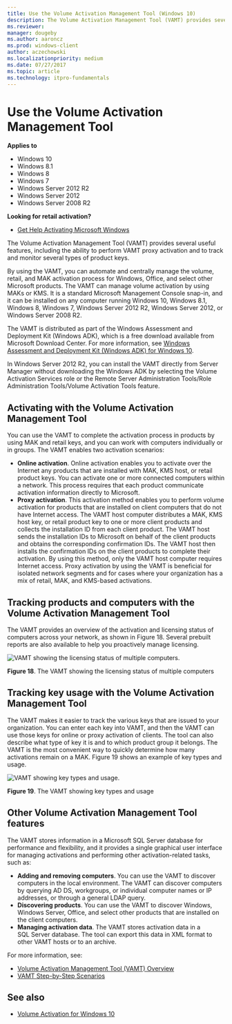 ```yaml
---
title: Use the Volume Activation Management Tool (Windows 10)
description: The Volume Activation Management Tool (VAMT) provides several useful features, including the ability to track and monitor several types of product keys.
ms.reviewer: 
manager: dougeby
ms.author: aaroncz
ms.prod: windows-client
author: aczechowski
ms.localizationpriority: medium
ms.date: 07/27/2017
ms.topic: article
ms.technology: itpro-fundamentals
---
```


# Use the Volume Activation Management Tool

**Applies to**
-   Windows 10
-   Windows 8.1
-   Windows 8
-   Windows 7
-   Windows Server 2012 R2
-   Windows Server 2012
-   Windows Server 2008 R2

**Looking for retail activation?**
-   [Get Help Activating Microsoft Windows](https://go.microsoft.com/fwlink/p/?LinkId=618644)

The Volume Activation Management Tool (VAMT) provides several useful features, including the ability to perform VAMT proxy activation and to track and monitor several types of product keys.

By using the VAMT, you can automate and centrally manage the volume, retail, and MAK activation process for Windows, Office, and select other Microsoft products. The VAMT can manage volume activation by using MAKs or KMS. It is a standard Microsoft Management Console snap-in, and it can be 
installed on any computer running Windows 10, Windows 8.1, Windows 8, Windows 7, Windows Server 2012 R2, Windows Server 2012, or Windows Server 2008 R2.

The VAMT is distributed as part of the Windows Assessment and Deployment Kit (Windows ADK), which is a free download available from Microsoft Download Center. For more information, see [Windows Assessment and Deployment Kit (Windows ADK) for Windows 10](https://go.microsoft.com/fwlink/p/?LinkId=526740).

In Windows Server 2012 R2, you can install the VAMT directly from Server Manager without downloading the Windows ADK by selecting the Volume Activation Services role or the Remote Server Administration Tools/Role Administration Tools/Volume Activation Tools feature.

## Activating with the Volume Activation Management Tool

You can use the VAMT to complete the activation process in products by using MAK and retail keys, and you can work with computers individually or in groups. The VAMT enables two activation scenarios:
-   **Online activation**. Online activation enables you to activate over the Internet any products that are installed with MAK, KMS host, or retail product keys. You can activate one or more connected computers within a network. This process requires that each product communicate activation information directly to Microsoft.
-   **Proxy activation**. This activation method enables you to perform volume activation for products that are installed on client computers that do not have Internet access. The VAMT host computer distributes a MAK, KMS host key, or retail product key to one or more client products and collects the installation ID from each client product. The VAMT host sends the installation IDs to Microsoft on behalf of the client products and obtains the corresponding confirmation IDs. The VAMT host then installs the confirmation IDs on the client products to complete their activation.
    By using this method, only the VAMT host computer requires Internet access. Proxy activation by using the VAMT is beneficial for isolated network segments and for cases where your organization has a mix of retail, MAK, and KMS-based activations.

## Tracking products and computers with the Volume Activation Management Tool

The VAMT provides an overview of the activation and licensing status of computers across your network, as shown in Figure 18. Several prebuilt reports are also available to help you proactively manage licensing.

![VAMT showing the licensing status of multiple computers.](../images/volumeactivationforwindows81-18.jpg)

**Figure 18**. The VAMT showing the licensing status of multiple computers

## Tracking key usage with the Volume Activation Management Tool

The VAMT makes it easier to track the various keys that are issued to your organization. You can enter each key into VAMT, and then the VAMT can use those keys for online or proxy activation of clients. The tool can also describe what type of key it is and to which product group it belongs. The VAMT is the most convenient way to quickly determine how many activations remain on a MAK. Figure 19 shows an example of key types and usage.

![VAMT showing key types and usage.](../images/volumeactivationforwindows81-19.jpg)

**Figure 19**. The VAMT showing key types and usage

## Other Volume Activation Management Tool features

The VAMT stores information in a Microsoft SQL Server database for performance and flexibility, and it provides a single graphical user interface for managing activations and performing other activation-related tasks, such as:
-   **Adding and removing computers**. You can use the VAMT to discover computers in the local environment. The VAMT can discover computers by querying AD DS, workgroups, or individual computer names or IP addresses, or through a general LDAP query.
-   **Discovering products**. You can use the VAMT to discover Windows, Windows Server, Office, and select other products that are installed on the client computers.
-   **Managing activation data**. The VAMT stores activation data in a SQL Server database. The tool can export this data in XML format to other VAMT hosts or to an archive.

For more information, see:
-   [Volume Activation Management Tool (VAMT) Overview](./volume-activation-management-tool.md)
-   [VAMT Step-by-Step Scenarios](./vamt-step-by-step.md)

## See also
-   [Volume Activation for Windows 10](volume-activation-windows-10.md)
 
 
